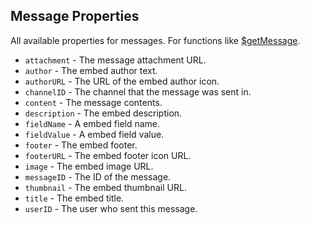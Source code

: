 ## Message Properties
All available properties for messages. For functions like [$getMessage](https://djs-bdscript.gitbook.io/docs/getmessage).

- `attachment` - The message attachment URL.
- `author` - The embed author text.
- `authorURL` - The URL of the embed author icon.
- `channelID` - The channel that the message was sent in.
- `content` - The message contents.
- `description` - The embed description.
- `fieldName` - A embed field name. 
- `fieldValue` - A embed field value.
- `footer` - The embed footer.
- `footerURL` - The embed footer icon URL.
- `image` - The embed image URL.
- `messageID` - The ID of the message.
- `thumbnail` - The embed thumbnail URL.
- `title` - The embed title.
- `userID` - The user who sent this message.

